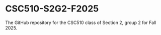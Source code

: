 # CSC510-S2G2-F2025
The GitHub repository for the CSC510 class of Section 2, group 2 for Fall 2025.
